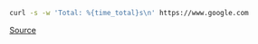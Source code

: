 ```sh
curl -s -w 'Total: %{time_total}s\n' https://www.google.com
```

[Source](https://stackoverflow.com/a/28692873/941257)
